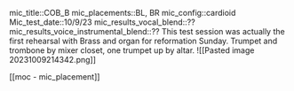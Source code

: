 
mic_title::COB_B
mic_placements::BL, BR
mic_config::cardioid
Mic_test_date::10/9/23 
mic_results_vocal_blend::??
mic_results_voice_instrumental_blend::??
This test session was actually the first rehearsal with Brass and organ for reformation Sunday.  Trumpet and trombone by mixer closet,  one trumpet up by altar. 
![[Pasted image 20231009214342.png]]

[[moc - mic_placement]]